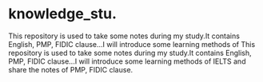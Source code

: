# knowledge_stu.
This repository is used to take some notes during my study.It contains English, PMP, FIDIC clause...I will introduce some learning methods of This repository is used to take some notes during my study.It contains English, PMP, FIDIC clause...I will introduce some learning methods of IELTS and share the notes of PMP, FIDIC clause.

